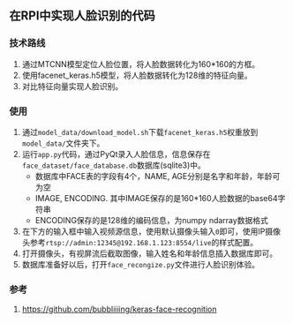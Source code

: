 ## 在RPI中实现人脸识别的代码

### 技术路线
1. 通过MTCNN模型定位人脸位置，将人脸数据转化为160\*160的方框。
2. 使用facenet_keras.h5模型，将人脸数据转化为128维的特征向量。
3. 对比特征向量实现人脸识别。

### 使用
1. 通过`model_data/download_model.sh`下载`facenet_keras.h5`权重放到`model_data/`文件夹下。
2. 运行`app.py`代码，通过PyQt录入人脸信息，信息保存在`face_dataset/face_database.db`数据库(sqlite3)中。
    - 数据库中FACE表的字段有4个，NAME, AGE分别是名字和年龄，年龄可为空
    - IMAGE, ENCODING. 其中IMAGE保存的是160\*160人脸数据的base64字符串
    - ENCODING保存的是128维的编码信息，为numpy ndarray数据格式
3. 在下方的输入框中输入视频源信息，使用默认摄像头输入`0`即可，使用IP摄像头参考`rtsp://admin:12345@192.168.1.123:8554/live`的样式配置。
4. 打开摄像头，有视屏流后截取图像，输入姓名和年龄信息插入数据库即可。
5. 数据库准备好以后，打开`face_recongize.py`文件进行人脸识别体验。

### 参考
1. https://github.com/bubbliiiing/keras-face-recognition